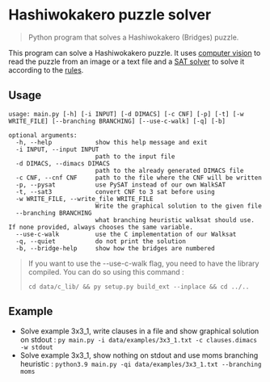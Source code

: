 # Hashiwokakero puzzle solver
> Python program that solves a Hashiwokakero (Bridges) puzzle.

This program can solve a Hashiwokakero puzzle. It uses [computer vision](vision.py) to read the puzzle from an image or a text file and a [SAT solver](solver.py) to solve it according to the [rules](rules.py).

## Usage
```
usage: main.py [-h] [-i INPUT] [-d DIMACS] [-c CNF] [-p] [-t] [-w WRITE_FILE] [--branching BRANCHING] [--use-c-walk] [-q] [-b]

optional arguments:
  -h, --help            show this help message and exit
  -i INPUT, --input INPUT
                        path to the input file
  -d DIMACS, --dimacs DIMACS
                        path to the already generated DIMACS file
  -c CNF, --cnf CNF     path to the file where the CNF will be written
  -p, --pysat           use PySAT instead of our own WalkSAT
  -t, --sat3            convert CNF to 3 sat before using
  -w WRITE_FILE, --write_file WRITE_FILE
                        Write the graphical solution to the given file
  --branching BRANCHING
                        what branching heuristic walksat should use. If none provided, always chooses the same variable.
  --use-c-walk          use the C implementation of our Walksat
  -q, --quiet           do not print the solution
  -b, --bridge-help     show how the bridges are numbered
```
> If you want to use the --use-c-walk flag, you need to have the library compiled. You can do so using this command :
> 
> `cd data/c_lib/ && py setup.py build_ext --inplace && cd ../..`

## Example
- Solve example 3x3_1, write clauses in a file and show graphical solution on stdout : `py main.py -i data/examples/3x3_1.txt -c clauses.dimacs -w stdout`
- Solve example 3x3_1, show nothing on stdout and use moms branching heuristic : `python3.9 main.py -qi data/examples/3x3_1.txt --branching moms`